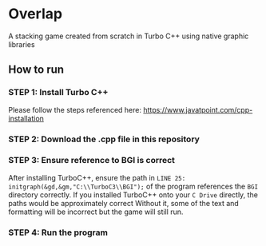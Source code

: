 # Overlap
A stacking game created from scratch in Turbo C++ using native graphic libraries

## How to run
### STEP 1: Install Turbo C++
Please follow the steps referenced here: https://www.javatpoint.com/cpp-installation

### STEP 2: Download the .cpp file in this repository

### STEP 3: Ensure reference to BGI is correct
After installing TurboC++, ensure the path in `LINE 25: initgraph(&gd,&gm,"C:\\TurboC3\\BGI");` of the program references the `BGI` directory correctly.
If you installed TurboC++ onto your `C Drive` directly, the paths would be approximately correct
Without it, some of the text and formatting will be incorrect but the game will still run.

### STEP 4: Run the program
